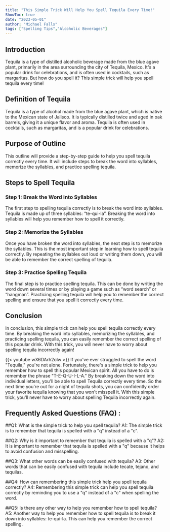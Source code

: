 ```yaml
---
title: "This Simple Trick Will Help You Spell Tequila Every Time!"
ShowToc: true 
date: "2023-05-01"
author: "Michael Falls" 
tags: ["Spelling Tips","Alcoholic Beverages"]
---
```

## Introduction
Tequila is a type of distilled alcoholic beverage made from the blue agave plant, primarily in the area surrounding the city of Tequila, Mexico. It's a popular drink for celebrations, and is often used in cocktails, such as margaritas. But how do you spell it? This simple trick will help you spell tequila every time! 

## Definition of Tequila
Tequila is a type of alcohol made from the blue agave plant, which is native to the Mexican state of Jalisco. It is typically distilled twice and aged in oak barrels, giving it a unique flavor and aroma. Tequila is often used in cocktails, such as margaritas, and is a popular drink for celebrations. 

## Purpose of Outline
This outline will provide a step-by-step guide to help you spell tequila correctly every time. It will include steps to break the word into syllables, memorize the syllables, and practice spelling tequila. 

## Steps to Spell Tequila

### Step 1: Break the Word into Syllables
The first step to spelling tequila correctly is to break the word into syllables. Tequila is made up of three syllables: “te-qui-la”. Breaking the word into syllables will help you remember how to spell it correctly. 

### Step 2: Memorize the Syllables
Once you have broken the word into syllables, the next step is to memorize the syllables. This is the most important step in learning how to spell tequila correctly. By repeating the syllables out loud or writing them down, you will be able to remember the correct spelling of tequila. 

### Step 3: Practice Spelling Tequila
The final step is to practice spelling tequila. This can be done by writing the word down several times or by playing a game such as “word search” or “hangman”. Practicing spelling tequila will help you to remember the correct spelling and ensure that you spell it correctly every time. 

## Conclusion
In conclusion, this simple trick can help you spell tequila correctly every time. By breaking the word into syllables, memorizing the syllables, and practicing spelling tequila, you can easily remember the correct spelling of this popular drink. With this trick, you will never have to worry about spelling tequila incorrectly again!

{{< youtube wX6DArh2olw >}} 
If you've ever struggled to spell the word "Tequila," you're not alone. Fortunately, there's a simple trick to help you remember how to spell this popular Mexican spirit. All you have to do is remember the phrase "T-E-Q-U-I-L-A." By breaking down the word into individual letters, you'll be able to spell Tequila correctly every time. So the next time you're out for a night of tequila shots, you can confidently order your favorite tequila knowing that you won't misspell it. With this simple trick, you'll never have to worry about spelling Tequila incorrectly again.

## Frequently Asked Questions (FAQ) :
##Q1: What is the simple trick to help you spell tequila?
A1: The simple trick is to remember that tequila is spelled with a "q" instead of a "c". 

##Q2: Why is it important to remember that tequila is spelled with a "q"?
A2: It is important to remember that tequila is spelled with a "q" because it helps to avoid confusion and misspelling.

##Q3: What other words can be easily confused with tequila?
A3: Other words that can be easily confused with tequila include tecate, tejano, and tequilas.

##Q4: How can remembering this simple trick help you spell tequila correctly?
A4: Remembering this simple trick can help you spell tequila correctly by reminding you to use a "q" instead of a "c" when spelling the word.

##Q5: Is there any other way to help you remember how to spell tequila?
A5: Another way to help you remember how to spell tequila is to break it down into syllables: te-qui-la. This can help you remember the correct spelling.





